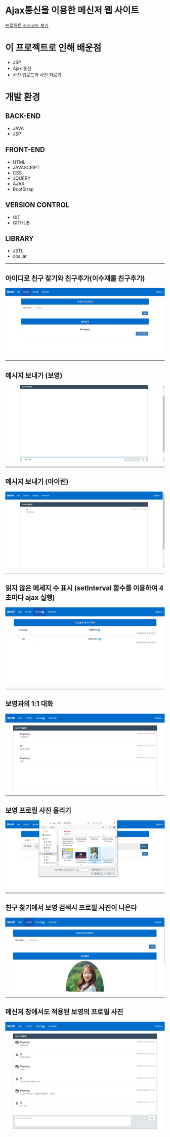 # Ajax통신을 이용한 메신저 웹 사이트
[프로젝트 소스코드 보기](https://github.com/SooJae/WebTalk)

# 이 프로젝트로 인해 배운점
- JSP
- Ajax 통신
- 사진 업로드와 사진 자르기

# 개발 환경
## BACK-END
- JAVA
- JSP

## FRONT-END
- HTML
- JAVASCRIPT
- CSS
- JQUERY
- AJAX
- BootStrap
## VERSION CONTROL
- GIT
- GITHUB
## LIBRARY
- JSTL
- cos.jar
---  
## 아이디로 친구 찾기와 친구추가(이수재를 친구추가)
![WebTalk1](./img/WebTalk1.png)

---
## 메시지 보내기 (보영)
![boyoung](./img/boyoung.png)

---
## 메시지 보내기 (아이린)
![Irin](./img/Irin.png)

---
## 읽지 않은 메세지 수 표시 (setInterval 함수를 이용하여 4초마다 ajax 실행)
![WebTalk1](./img/WebTalk2.png)

---
## 보영과의 1:1 대화
![WebTalk1](./img/WebTalk3.png)

---
## 보영 프로필 사진 올리기
![WebTalk1](./img/WebTalk5.png)

---
## 친구 찾기에서 보영 검색시 프로필 사진이 나온다
![WebTalk1](./img/WebTalk6.png)

---
## 메신저 창에서도 적용된 보영의 프로필 사진
![WebTalk1](./img/WebTalk7.png)

